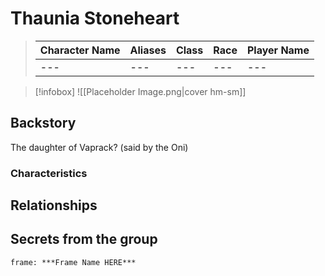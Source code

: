 # Thaunia Stoneheart
>  Character Name | Aliases | Class | Race | Player Name |
>  -- | -- | -- | -- | -- |
> ---|---|---|---|---|

> [!infobox]
> ![[Placeholder Image.png|cover hm-sm]]

## Backstory
The daughter of Vaprack? (said by the Oni)
### Characteristics

## Relationships

## Secrets from the group

``` custom-frames
frame: ***Frame Name HERE***
```